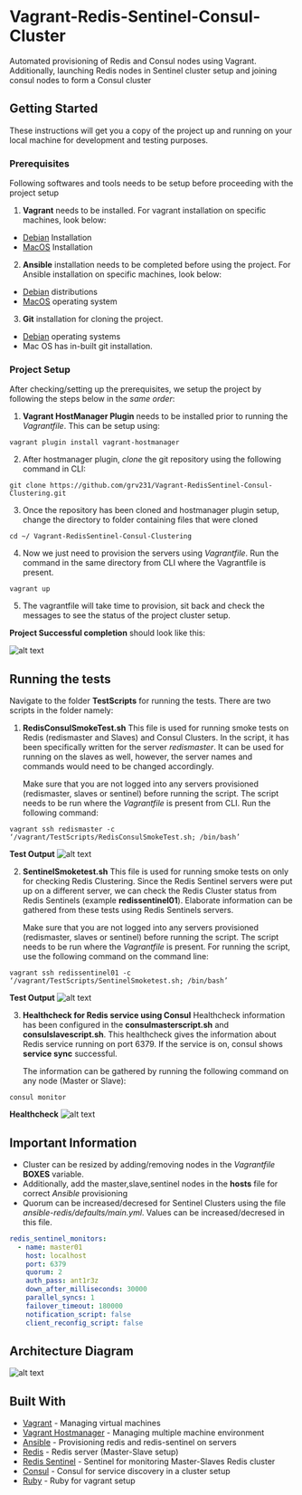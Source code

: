 # Vagrant-Redis-Sentinel-Consul-Cluster
Automated provisioning of Redis and Consul nodes using Vagrant. Additionally, launching Redis nodes in Sentinel cluster setup and joining consul nodes to form a Consul cluster

## Getting Started

These instructions will get you a copy of the project up and running on your local machine for development and testing purposes.

### Prerequisites

Following softwares and tools needs to be setup before proceeding with the project setup

1. **Vagrant** needs to be installed. For vagrant installation on specific machines, look below:
 - [Debian](http://www.codebind.com/linux-tutorials/install-vagrant-ubuntu-16-04/) Installation
 - [MacOS](http://sourabhbajaj.com/mac-setup/Vagrant/README.html) Installation

2. **Ansible** installation needs to be completed before using the project. For Ansible installation on specific machines, look below:
 - [Debian](https://www.techrepublic.com/article/how-to-install-ansible-on-ubuntu/) distributions
 - [MacOS](https://hvops.com/articles/ansible-mac-osx/) operating system
 
3. **Git** installation for cloning the project.
- [Debian](https://www.liquidweb.com/kb/install-git-ubuntu-16-04-lts/) operating systems
- Mac OS has in-built git installation. 

### Project Setup
After checking/setting up the prerequisites, we setup the project by following the steps below in the *same order*:

1. **Vagrant HostManager Plugin** needs to be installed prior to running the *Vagrantfile*. This can be setup using:
```
vagrant plugin install vagrant-hostmanager
```
2. After hostmanager plugin, *clone* the git repository using the following command in CLI:
```
git clone https://github.com/grv231/Vagrant-RedisSentinel-Consul-Clustering.git
```
3. Once the repository has been cloned and hostmanager plugin setup, change the directory to folder containing files that were cloned
```
cd ~/ Vagrant-RedisSentinel-Consul-Clustering
```
4. Now we just need to provision the servers using *Vagrantfile*. Run the command in the same directory from CLI where the Vagrantfile is present.
```
vagrant up
```
5. The vagrantfile will take time to provision, sit back and check the messages to see the status of the project cluster setup.

**Project Successful completion** should look like this:

![alt text](https://github.com/grv231/Vagrant-RedisSentinel-Consul-Clustering/blob/master/Images/SetupCompletion.png "ProjectSetupCompletion")

## Running the tests
Navigate to the folder **TestScripts** for running the tests. There are two scripts in the folder namely:

1. **RedisConsulSmokeTest.sh**
   This file is used for running smoke tests on Redis (redismaster and Slaves) and Consul Clusters. In the script, it has been              specifically written for the server *redismaster*. It can be used for running on the slaves as well, however, the server names and      commands would need to be changed accordingly.

   Make sure that you are not logged into any servers provisioned (redismaster, slaves or sentinel) before running the script. The          script needs to be run where the *Vagrantfile* is present from CLI. Run the following command:
```
vagrant ssh redismaster -c ‘/vagrant/TestScripts/RedisConsulSmokeTest.sh; /bin/bash’
```
**Test Output**
![alt text](https://github.com/grv231/Vagrant-RedisSentinel-Consul-Clustering/blob/master/Images/RedisConsulTest.png "RedisConsulSmokeTest")


2. **SentinelSmoketest.sh**
   This file is used for running smoke tests on only for checking Redis Clustering. Since the Redis Sentinel servers were put up on a      different server, we can check the Redis Cluster status from Redis Sentinels (example **redissentinel01**). Elaborate information can    be gathered from these tests using Redis Sentinels servers.

   Make sure that you are not logged into any servers provisioned (redismaster, slaves or sentinel) before running the script. The          script needs to be run where the *Vagrantfile* is present. For running the script, use the following command on the command line:
```
vagrant ssh redissentinel01 -c ‘/vagrant/TestScripts/SentinelSmoketest.sh; /bin/bash’
```
**Test Output**
![alt text](https://github.com/grv231/Vagrant-RedisSentinel-Consul-Clustering/blob/master/Images/RedisSentinelTest.png "RedisSentinelSmokeTest")

3. **Healthcheck for Redis service using Consul**
   Healthcheck information has been configured in the **consulmasterscript.sh** and **consulslavescript.sh**. This healthcheck gives the    information about Redis service running on port 6379. If the service is on, consul shows **service sync** successful.
   
   The information can be gathered by running the following command on any node (Master or Slave):
```
consul monitor
```
**Healthcheck**
![alt text](https://github.com/grv231/Vagrant-RedisSentinel-Consul-Clustering/blob/master/Images/HealthCheck.png "Healthcheck")

## Important Information
 - Cluster can be resized by adding/removing nodes in the *Vagrantfile* **BOXES** variable.
 - Additionally, add the master,slave,sentinel nodes in the **hosts** file for correct *Ansible* provisioning
 - Quorum can be increased/decresed for Sentinel Clusters using the file *ansible-redis/defaults/main.yml*. Values can be                  increased/decresed in this file.
```yaml
redis_sentinel_monitors:
  - name: master01
    host: localhost
    port: 6379
    quorum: 2
    auth_pass: ant1r3z
    down_after_milliseconds: 30000
    parallel_syncs: 1
    failover_timeout: 180000
    notification_script: false
    client_reconfig_script: false
```
## Architecture Diagram

![alt text](https://github.com/grv231/Vagrant-RedisSentinel-Consul-Clustering/blob/master/Images/Arch_RedisConsul.jpg "Design")

## Built With

* [Vagrant](https://www.vagrantup.com/docs/) - Managing virtual machines
* [Vagrant Hostmanager](https://github.com/devopsgroup-io/vagrant-hostmanager) - Managing multiple machine environment
* [Ansible](https://docs.ansible.com/) - Provisioning redis and redis-sentinel on servers
* [Redis](https://redis.io/documentation) - Redis server (Master-Slave setup)
* [Redis Sentinel](https://redis.io/topics/sentinel) - Sentinel for monitoring Master-Slaves Redis cluster
* [Consul](https://www.consul.io/docs/index.html) - Consul for service discovery in a cluster setup
* [Ruby](http://tutorials.jumpstartlab.com/topics/vagrant_setup.html) - Ruby for vagrant setup




